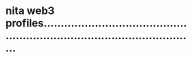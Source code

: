 # nita web3 profiles..................................................................................................

